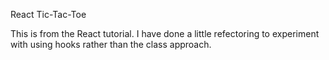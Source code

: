 React Tic-Tac-Toe

This is from the React tutorial.
I have done a little refectoring to experiment with using hooks rather than the class approach.

